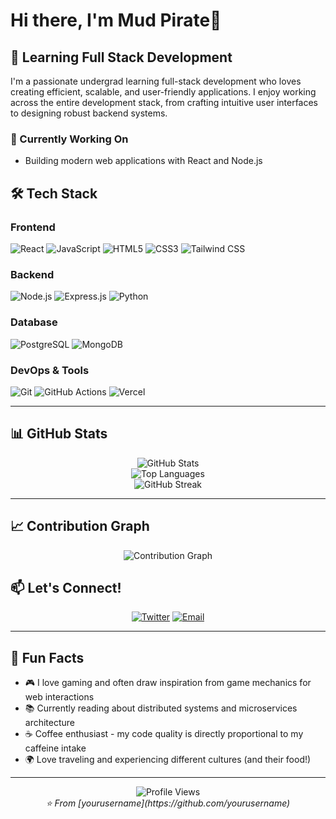 

# Hi there, I'm Mud Pirate👋

## 🚀 Learning Full Stack Development 
I'm a passionate undergrad learning full-stack development who loves creating efficient, scalable, and user-friendly applications. I enjoy working across the entire development stack, from crafting intuitive user interfaces to designing robust backend systems.

### 🔭 Currently Working On
- Building modern web applications with React and Node.js



## 🛠️ Tech Stack

### Frontend
![React](https://img.shields.io/badge/-React-61DAFB?style=flat-square&logo=react&logoColor=black)
![JavaScript](https://img.shields.io/badge/-JavaScript-F7DF1E?style=flat-square&logo=javascript&logoColor=black)
![HTML5](https://img.shields.io/badge/-HTML5-E34F26?style=flat-square&logo=html5&logoColor=white)
![CSS3](https://img.shields.io/badge/-CSS3-1572B6?style=flat-square&logo=css3&logoColor=white)
![Tailwind CSS](https://img.shields.io/badge/-Tailwind%20CSS-38B2AC?style=flat-square&logo=tailwind-css&logoColor=white)

### Backend
![Node.js](https://img.shields.io/badge/-Node.js-339933?style=flat-square&logo=node.js&logoColor=white)
![Express.js](https://img.shields.io/badge/-Express.js-000000?style=flat-square&logo=express&logoColor=white)
![Python](https://img.shields.io/badge/-Python-3776AB?style=flat-square&logo=python&logoColor=white)


### Database
![PostgreSQL](https://img.shields.io/badge/-PostgreSQL-336791?style=flat-square&logo=postgresql&logoColor=white)
![MongoDB](https://img.shields.io/badge/-MongoDB-47A248?style=flat-square&logo=mongodb&logoColor=white)

### DevOps & Tools
![Git](https://img.shields.io/badge/-Git-F05032?style=flat-square&logo=git&logoColor=white)
![GitHub Actions](https://img.shields.io/badge/-GitHub%20Actions-2088FF?style=flat-square&logo=github-actions&logoColor=white)
![Vercel](https://img.shields.io/badge/-Vercel-000000?style=flat-square&logo=vercel&logoColor=white)

---

## 📊 GitHub Stats

<div align="center">
  <img src="https://github-readme-stats.vercel.app/api?username=yourusername&show_icons=true&theme=radical&hide_border=true" alt="GitHub Stats" />
</div>

<div align="center">
  <img src="https://github-readme-stats.vercel.app/api/top-langs/?username=yourusername&layout=compact&theme=radical&hide_border=true" alt="Top Languages" />
</div>

<div align="center">
  <img src="https://github-readme-streak-stats.herokuapp.com/?user=yourusername&theme=radical&hide_border=true" alt="GitHub Streak" />
</div>

---


## 📈 Contribution Graph

<div align="center">
  <img src="https://github-readme-activity-graph.vercel.app/graph?username=yourusername&theme=react-dark&hide_border=true&area=true" alt="Contribution Graph" />
</div>


## 📫 Let's Connect!

<div align="center">
  
[![Twitter](https://img.shields.io/badge/-Twitter-1DA1F2?style=for-the-badge&logo=twitter&logoColor=white)](https://x.com/mud_pirate__)
[![Email](https://img.shields.io/badge/-Email-D14836?style=for-the-badge&logo=gmail&logoColor=white)](mudpirate3@gmail.com)

</div>

---

## 💭 Fun Facts

- 🎮 I love gaming and often draw inspiration from game mechanics for web interactions
- 📚 Currently reading about distributed systems and microservices architecture
- ☕ Coffee enthusiast - my code quality is directly proportional to my caffeine intake
- 🌍 Love traveling and experiencing different cultures (and their food!)

---

<div align="center">
  <img src="https://komarev.com/ghpvc/?username=yourusername&style=flat-square&color=blue" alt="Profile Views" />
</div>

<div align="center">
  <i>⭐️ From [yourusername](https://github.com/yourusername)</i>

